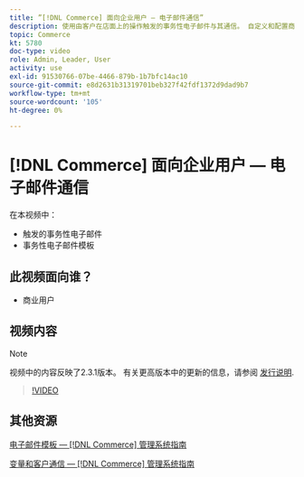 ```yaml
---
title: ”[!DNL Commerce] 面向企业用户 — 电子邮件通信”
description: 使用由客户在店面上的操作触发的事务性电子邮件与其通信。 自定义和配置商店的电子邮件模板。
topic: Commerce
kt: 5780
doc-type: video
role: Admin, Leader, User
activity: use
exl-id: 91530766-07be-4466-879b-1b7bfc14ac10
source-git-commit: e8d2631b31319701beb327f42fdf1372d9dad9b7
workflow-type: tm+mt
source-wordcount: '105'
ht-degree: 0%

---
```


# [!DNL Commerce] 面向企业用户 — 电子邮件通信

在本视频中：

- 触发的事务性电子邮件
- 事务性电子邮件模板

## 此视频面向谁？

- 商业用户

## 视频内容

>[!NOTE]
>
>视频中的内容反映了2.3.1版本。 有关更高版本中的更新的信息，请参阅 [发行说明](https://experienceleague.adobe.com/docs/commerce-operations/release/notes/overview.html).

>[!VIDEO](https://video.tv.adobe.com/v/36190?quality=12&learn=on)

## 其他资源

[电子邮件模板 —  [!DNL Commerce] 管理系统指南](https://experienceleague.adobe.com/docs/commerce-admin/systems/communications/email-templates.html)

[变量和客户通信 —  [!DNL Commerce] 管理系统指南](https://experienceleague.adobe.com/docs/commerce-admin/systems/introduction.html#variables-and-customer-communications)
